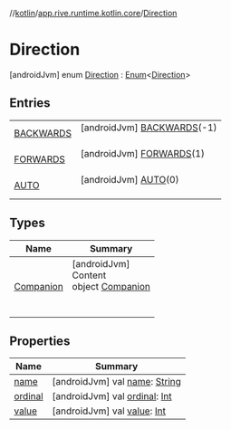//[kotlin](../../../index.md)/[app.rive.runtime.kotlin.core](../index.md)/[Direction](index.md)



# Direction  
 [androidJvm] enum [Direction](index.md) : [Enum](https://kotlinlang.org/api/latest/jvm/stdlib/kotlin/-enum/index.html)<[Direction](index.md)>    


## Entries  
  
| | |
|---|---|
| <a name="app.rive.runtime.kotlin.core/Direction.BACKWARDS///PointingToDeclaration/"></a>[BACKWARDS](-b-a-c-k-w-a-r-d-s/index.md)| <a name="app.rive.runtime.kotlin.core/Direction.BACKWARDS///PointingToDeclaration/"></a> [androidJvm] [BACKWARDS](-b-a-c-k-w-a-r-d-s/index.md)(-1)  <br>   <br>|
| <a name="app.rive.runtime.kotlin.core/Direction.FORWARDS///PointingToDeclaration/"></a>[FORWARDS](-f-o-r-w-a-r-d-s/index.md)| <a name="app.rive.runtime.kotlin.core/Direction.FORWARDS///PointingToDeclaration/"></a> [androidJvm] [FORWARDS](-f-o-r-w-a-r-d-s/index.md)(1)  <br>   <br>|
| <a name="app.rive.runtime.kotlin.core/Direction.AUTO///PointingToDeclaration/"></a>[AUTO](-a-u-t-o/index.md)| <a name="app.rive.runtime.kotlin.core/Direction.AUTO///PointingToDeclaration/"></a> [androidJvm] [AUTO](-a-u-t-o/index.md)(0)  <br>   <br>|


## Types  
  
|  Name |  Summary | 
|---|---|
| <a name="app.rive.runtime.kotlin.core/Direction.Companion///PointingToDeclaration/"></a>[Companion](-companion/index.md)| <a name="app.rive.runtime.kotlin.core/Direction.Companion///PointingToDeclaration/"></a>[androidJvm]  <br>Content  <br>object [Companion](-companion/index.md)  <br><br><br>|


## Properties  
  
|  Name |  Summary | 
|---|---|
| <a name="app.rive.runtime.kotlin.core/Direction/name/#/PointingToDeclaration/"></a>[name](index.md#%5Bapp.rive.runtime.kotlin.core%2FDirection%2Fname%2F%23%2FPointingToDeclaration%2F%5D%2FProperties%2F900138717)| <a name="app.rive.runtime.kotlin.core/Direction/name/#/PointingToDeclaration/"></a> [androidJvm] val [name](index.md#%5Bapp.rive.runtime.kotlin.core%2FDirection%2Fname%2F%23%2FPointingToDeclaration%2F%5D%2FProperties%2F900138717): [String](https://kotlinlang.org/api/latest/jvm/stdlib/kotlin/-string/index.html)   <br>|
| <a name="app.rive.runtime.kotlin.core/Direction/ordinal/#/PointingToDeclaration/"></a>[ordinal](index.md#%5Bapp.rive.runtime.kotlin.core%2FDirection%2Fordinal%2F%23%2FPointingToDeclaration%2F%5D%2FProperties%2F900138717)| <a name="app.rive.runtime.kotlin.core/Direction/ordinal/#/PointingToDeclaration/"></a> [androidJvm] val [ordinal](index.md#%5Bapp.rive.runtime.kotlin.core%2FDirection%2Fordinal%2F%23%2FPointingToDeclaration%2F%5D%2FProperties%2F900138717): [Int](https://kotlinlang.org/api/latest/jvm/stdlib/kotlin/-int/index.html)   <br>|
| <a name="app.rive.runtime.kotlin.core/Direction/value/#/PointingToDeclaration/"></a>[value](value.md)| <a name="app.rive.runtime.kotlin.core/Direction/value/#/PointingToDeclaration/"></a> [androidJvm] val [value](value.md): [Int](https://kotlinlang.org/api/latest/jvm/stdlib/kotlin/-int/index.html)   <br>|

